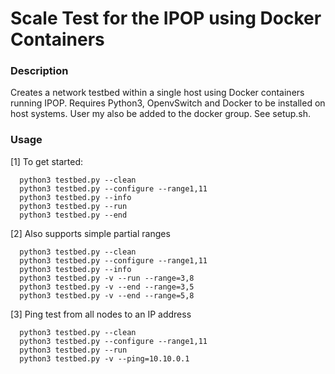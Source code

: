 # Scale Test for the IPOP using Docker Containers

### Description
Creates a network testbed within a single host using Docker containers running IPOP.
Requires Python3, OpenvSwitch and Docker to be installed on host systems. User my also be added to the docker group. See setup.sh.

### Usage
[1] To get started:
```
  python3 testbed.py --clean
  python3 testbed.py --configure --range1,11
  python3 testbed.py --info
  python3 testbed.py --run
  python3 testbed.py --end
```

[2] Also supports simple partial ranges
```
  python3 testbed.py --clean
  python3 testbed.py --configure --range1,11
  python3 testbed.py --info
  python3 testbed.py -v --run --range=3,8
  python3 testbed.py -v --end --range=3,5
  python3 testbed.py -v --end --range=5,8 
```

[3] Ping test from all nodes to an IP address
```
  python3 testbed.py --clean
  python3 testbed.py --configure --range1,11
  python3 testbed.py --run
  python3 testbed.py -v --ping=10.10.0.1
```
